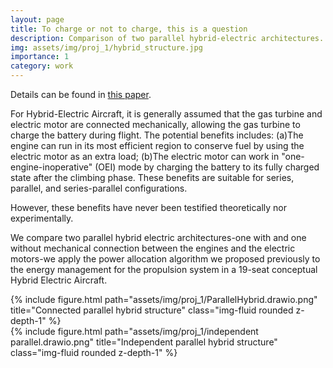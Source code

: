 ```yaml
---
layout: page
title: To charge or not to charge, this is a question
description: Comparison of two parallel hybrid-electric architectures.
img: assets/img/proj_1/hybrid_structure.jpg
importance: 1
category: work
---
```

Details can be found in <a href='https://arxiv.org/abs/2208.08969'>this paper</a>.

For Hybrid-Electric Aircraft, it is generally assumed that the gas turbine and electric motor are connected mechanically, allowing the gas turbine to charge the battery during flight. The potential benefits includes: (a)The engine can run in its most efficient region to conserve fuel by using the electric motor as an extra load; (b)The electric motor can work in "one-engine-inoperative" (OEI) mode by charging the battery to its fully charged state after the climbing phase. These benefits are suitable for series, parallel, and series-parallel configurations.

However, these benefits have never been testified theoretically nor experimentally. 

We compare two parallel hybrid electric architectures-one with and one without mechanical connection between the engines and the electric motors-we apply the power allocation algorithm we proposed previously to the energy management for the propulsion system in a 19-seat conceptual Hybrid Electric Aircraft.

<div class="row">
    <div class="col-sm mt-3 mt-md-0">
        {% include figure.html path="assets/img/proj_1/ParallelHybrid.drawio.png" title="Connected parallel hybrid structure" class="img-fluid rounded z-depth-1" %}
    </div>
    <div class="col-sm mt-3 mt-md-0">
        {% include figure.html path="assets/img/proj_1/independent parallel.drawio.png" title="Independent parallel hybrid structure" class="img-fluid rounded z-depth-1" %}
    </div>
</div>

